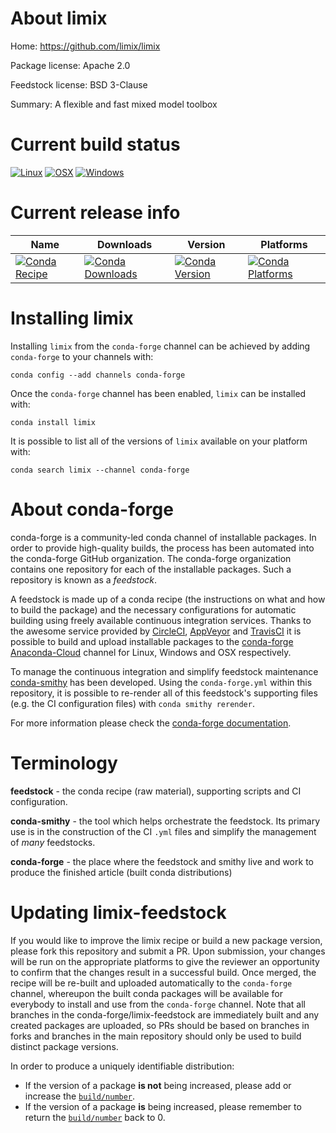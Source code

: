 About limix
===========

Home: https://github.com/limix/limix

Package license: Apache 2.0

Feedstock license: BSD 3-Clause

Summary: A flexible and fast mixed model toolbox



Current build status
====================

[![Linux](https://img.shields.io/circleci/project/github/conda-forge/limix-feedstock/master.svg?label=Linux)](https://circleci.com/gh/conda-forge/limix-feedstock)
[![OSX](https://img.shields.io/travis/conda-forge/limix-feedstock/master.svg?label=macOS)](https://travis-ci.org/conda-forge/limix-feedstock)
[![Windows](https://img.shields.io/appveyor/ci/conda-forge/limix-feedstock/master.svg?label=Windows)](https://ci.appveyor.com/project/conda-forge/limix-feedstock/branch/master)

Current release info
====================

| Name | Downloads | Version | Platforms |
| --- | --- | --- | --- |
| [![Conda Recipe](https://img.shields.io/badge/recipe-limix-green.svg)](https://anaconda.org/conda-forge/limix) | [![Conda Downloads](https://img.shields.io/conda/dn/conda-forge/limix.svg)](https://anaconda.org/conda-forge/limix) | [![Conda Version](https://img.shields.io/conda/vn/conda-forge/limix.svg)](https://anaconda.org/conda-forge/limix) | [![Conda Platforms](https://img.shields.io/conda/pn/conda-forge/limix.svg)](https://anaconda.org/conda-forge/limix) |

Installing limix
================

Installing `limix` from the `conda-forge` channel can be achieved by adding `conda-forge` to your channels with:

```
conda config --add channels conda-forge
```

Once the `conda-forge` channel has been enabled, `limix` can be installed with:

```
conda install limix
```

It is possible to list all of the versions of `limix` available on your platform with:

```
conda search limix --channel conda-forge
```


About conda-forge
=================

conda-forge is a community-led conda channel of installable packages.
In order to provide high-quality builds, the process has been automated into the
conda-forge GitHub organization. The conda-forge organization contains one repository
for each of the installable packages. Such a repository is known as a *feedstock*.

A feedstock is made up of a conda recipe (the instructions on what and how to build
the package) and the necessary configurations for automatic building using freely
available continuous integration services. Thanks to the awesome service provided by
[CircleCI](https://circleci.com/), [AppVeyor](http://www.appveyor.com/)
and [TravisCI](https://travis-ci.org/) it is possible to build and upload installable
packages to the [conda-forge](https://anaconda.org/conda-forge)
[Anaconda-Cloud](http://docs.anaconda.org/) channel for Linux, Windows and OSX respectively.

To manage the continuous integration and simplify feedstock maintenance
[conda-smithy](http://github.com/conda-forge/conda-smithy) has been developed.
Using the ``conda-forge.yml`` within this repository, it is possible to re-render all of
this feedstock's supporting files (e.g. the CI configuration files) with ``conda smithy rerender``.

For more information please check the [conda-forge documentation](https://conda-forge.org/docs/).

Terminology
===========

**feedstock** - the conda recipe (raw material), supporting scripts and CI configuration.

**conda-smithy** - the tool which helps orchestrate the feedstock.
                   Its primary use is in the construction of the CI ``.yml`` files
                   and simplify the management of *many* feedstocks.

**conda-forge** - the place where the feedstock and smithy live and work to
                  produce the finished article (built conda distributions)


Updating limix-feedstock
========================

If you would like to improve the limix recipe or build a new
package version, please fork this repository and submit a PR. Upon submission,
your changes will be run on the appropriate platforms to give the reviewer an
opportunity to confirm that the changes result in a successful build. Once
merged, the recipe will be re-built and uploaded automatically to the
`conda-forge` channel, whereupon the built conda packages will be available for
everybody to install and use from the `conda-forge` channel.
Note that all branches in the conda-forge/limix-feedstock are
immediately built and any created packages are uploaded, so PRs should be based
on branches in forks and branches in the main repository should only be used to
build distinct package versions.

In order to produce a uniquely identifiable distribution:
 * If the version of a package **is not** being increased, please add or increase
   the [``build/number``](http://conda.pydata.org/docs/building/meta-yaml.html#build-number-and-string).
 * If the version of a package **is** being increased, please remember to return
   the [``build/number``](http://conda.pydata.org/docs/building/meta-yaml.html#build-number-and-string)
   back to 0.